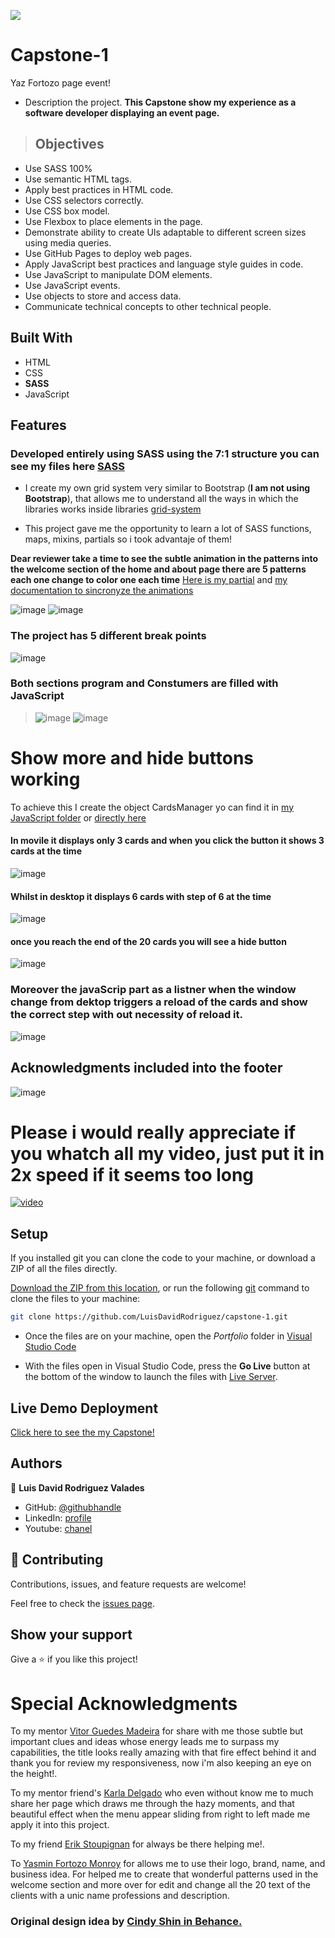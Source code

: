 ![](https://img.shields.io/badge/Microverse-blueviolet)

# Capstone-1
Yaz Fortozo page event!

- Description the project.
**This Capstone show my experience as a software developer displaying an event page.**

> ## Objectives
- Use SASS 100%
- Use semantic HTML tags.
- Apply best practices in HTML code.
- Use CSS selectors correctly.
- Use CSS box model.
- Use Flexbox to place elements in the page.
- Demonstrate ability to create UIs adaptable to different screen sizes using media queries.
- Use GitHub Pages to deploy web pages.
- Apply JavaScript best practices and language style guides in code.
- Use JavaScript to manipulate DOM elements.
- Use JavaScript events.
- Use objects to store and access data.
- Communicate technical concepts to other technical people.



## Built With
- HTML
- CSS
- **SASS** 
- JavaScript

## Features
### Developed entirely using SASS using the 7:1 structure you can see my files here [SASS](https://github.com/LuisDavidRodriguez/capstone-1/tree/Feature-capstone/sass)

- I create my own grid system very similar to Bootstrap (**I am not using Bootstrap**), that allows me to understand all the ways in which the libraries works inside libraries [grid-system](https://github.com/LuisDavidRodriguez/capstone-1/blob/Feature-capstone/sass/2_base/_grid-system.scss)

- This project gave me the opportunity to learn a lot of SASS functions, maps, mixins, partials so i took advantaje of them!

**Dear reviewer take a time to see the subtle animation in the patterns into the welcome section of the home and about page there are 5 patterns each one change to color one each time**
[Here is my partial](https://github.com/LuisDavidRodriguez/capstone-1/blob/Feature-capstone/sass/4_components/_stars.scss)
and [my documentation to sincronyze the animations](https://ibritech.atlassian.net/wiki/spaces/~864961965/pages/231374901/Capstone-1)

![image](https://user-images.githubusercontent.com/105079888/181646607-2fc68219-fe45-45cd-8f05-5117271d92d8.png)
![image](https://user-images.githubusercontent.com/105079888/181646502-42907e3a-8e69-4362-8e30-86ec9509d88b.png)





### The project has 5 different break points

![image](https://user-images.githubusercontent.com/105079888/181647006-c29ff9e8-dac6-45ca-bffa-594191ae43bc.png)

### Both sections program and Constumers are filled with JavaScript

> ![image](https://user-images.githubusercontent.com/105079888/181652209-38bc16b9-c63c-45b8-93ef-f7accb3b4f29.png)
> ![image](https://user-images.githubusercontent.com/105079888/181652230-00fb83b4-d0d6-407a-9d6f-d5770af94e78.png)



# Show more and hide buttons working
To achieve this I create the object CardsManager yo can find it in [my JavaScript folder](https://github.com/LuisDavidRodriguez/capstone-1/tree/Feature-capstone/js) or [directly here](https://github.com/LuisDavidRodriguez/capstone-1/blob/Feature-capstone/js/cardManager.js)


#### In movile it displays only 3 cards and when you click the button it shows 3 cards at the time

![image](https://user-images.githubusercontent.com/105079888/181651654-3db8431f-44f7-449d-9053-c87a302b2a20.png)

####  Whilst in desktop it displays 6 cards with step of 6 at the time

![image](https://user-images.githubusercontent.com/105079888/181647856-1c3bd33b-eeeb-4ba1-b752-4235f0794779.png)

#### once you reach the end of the 20 cards you will see a hide button 

![image](https://user-images.githubusercontent.com/105079888/181648915-d6151028-866c-4e4e-9621-99ed9ca5c570.png)


### Moreover the javaScrip part as a listner when the window change from dektop triggers a reload of the cards and show the correct step with out necessity of reload it.

![image](https://user-images.githubusercontent.com/105079888/181648106-3a39f57c-8116-405a-910c-3fc42d8c3f2c.png)

## Acknowledgments included into the footer

![image](https://user-images.githubusercontent.com/105079888/181651459-3b8ace8a-fd44-4fe3-8df3-a995d7920856.png)


# Please i would really appreciate if you whatch all my video, just put it in 2x speed if it seems too long

[![video](https://user-images.githubusercontent.com/105079888/181673252-0a403caa-0bae-4e94-a223-54046cbec4b3.png)](https://www.youtube.com/watch?v=zFlXvvXqUVE)





## Setup
If you installed git you can clone the code to your machine, or download a ZIP of all the files directly.

[Download the ZIP from this location](https://github.com/LuisDavidRodriguez/capstone-1/archive/refs/heads/main.zip), or run the following [git](https://git-scm.com/downloads)
 command to clone the files to your machine:

```bash
git clone https://github.com/LuisDavidRodriguez/capstone-1.git
```
- Once the files are on your machine, open the _Portfolio_ folder in [Visual Studio Code](https://code.visualstudio.com/)

- With the files open in Visual Studio Code, press the **Go Live** button at the bottom of the window to launch the files with [Live Server](https://marketplace.visualstudio.com/items?itemName=ritwickdey.LiveServer).

## Live Demo Deployment
[Click here to see the my Capstone!](https://luisdavidrodriguez.github.io/capstone-1/)



## Authors

👤 **Luis David Rodriguez Valades**

- GitHub: [@githubhandle](https://github.com/LuisDavidRodriguez)
- LinkedIn: [profile](https://www.linkedin.com/in/luis-david-rodriguez-valades-24a0a8239)
- Youtube: [chanel](https://www.youtube.com/channel/UChuA4SgdDYk2DHStsy7HEgQ)




## 🤝 Contributing

Contributions, issues, and feature requests are welcome!

Feel free to check the [issues page](../../issues/).

## Show your support

Give a ⭐️ if you like this project!

# Special Acknowledgments
To my mentor [Vitor Guedes Madeira](https://github.com/VitorGuedesMadeira) for share with me those subtle but important clues and ideas whose energy leads me to surpass my capabilities, the title looks really amazing with that fire effect behind it and thank you for review my responsiveness, now i'm also keeping an eye on the height!.

To my mentor friend's [Karla Delgado](https://github.com/karlavdelgadof) who even without know me to much share her page which draws me through the hazy moments, and that beautiful effect when the menu appear sliding from right to left made me apply it into this project.

To my friend [Erik Stoupignan](https://github.com/ErikStoupignan) for always be there helping me!.

To [Yasmin Fortozo Monroy](https://www.youtube.com/channel/UCcHF0S6tex06QUtGQDW_isQ) for allows me to use their logo, brand, name, and business idea. For helped me to create that wonderful patterns used in the welcome section and more over for edit and change all the 20 text of the clients with a unic name professions and description.
 
### Original design idea by [Cindy Shin in Behance.](https://www.behance.net/adagio07)
